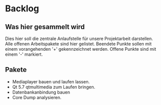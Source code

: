 # Backlog
## Was hier gesammelt wird
Dies hier soll die zentrale Anlaufstelle für unsere Projektarbeit darstellen. Alle offenen Arbeitspakete sind hier gelistet. Beendete Punkte sollen mit einem vorangehenden '+' gekennzeichnet werden. Offene Punkte sind mit einem '-' markiert.

## Pakete
- Mediaplayer bauen und laufen lassen.
- Qt 5.7 qtmultimedia zum Laufen bringen.
- Datenbankanbindung bauen
- Core Dump analysieren.
